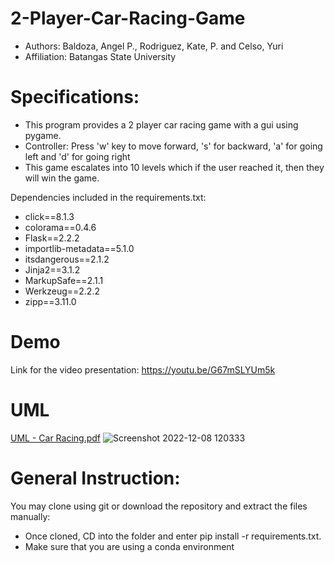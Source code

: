 # 2-Player-Car-Racing-Game
- Authors: Baldoza, Angel P., Rodriguez, Kate, P. and Celso, Yuri
- Affiliation: Batangas State University 

# Specifications:
- This program provides a 2 player car racing game with a gui using pygame.
- Controller: Press 'w' key to move forward, 's' for backward, 'a' for going left and 'd' for going right
- This game escalates into 10 levels which if the user reached it, then they will win the game.

Dependencies included in the requirements.txt:
- click==8.1.3
- colorama==0.4.6
- Flask==2.2.2
- importlib-metadata==5.1.0
- itsdangerous==2.1.2
- Jinja2==3.1.2
- MarkupSafe==2.1.1
- Werkzeug==2.2.2
- zipp==3.11.0

# Demo
Link for the video presentation: https://youtu.be/G67mSLYUm5k

# UML
[UML - Car Racing.pdf](https://github.com/the-coder-zzz/2-Player-Car-Racing-Game/files/10203771/UML.-.Car.Racing.pdf)
![Screenshot 2022-12-08 120333](https://user-images.githubusercontent.com/114120936/206849398-68eb09b5-7bf3-460e-9a2f-c5d6adf6c4b0.png)

# General Instruction:
You may clone using git or download the repository and extract the files manually:
- Once cloned, CD into the folder and enter pip install -r requirements.txt.
- Make sure that you are using a conda environment





